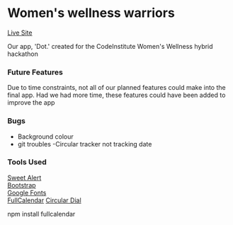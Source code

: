 # Women's wellness warriors

[Live Site](https://alcl2000.github.io/womenswellnesswarriors/)

Our app, 'Dot.' created for the CodeInstitute Women's Wellness hybrid hackathon

### Future Features

Due to time constraints, not all of our planned features could make into the final app. Had we had more time, these features could have been added to improve the app

### Bugs 

- Background colour
- git troubles
-Circular tracker not tracking date 

### Tools Used

[Sweet Alert](https://sweetalert2.github.io/)  
[Bootstrap](https://getbootstrap.com/)  
[Google Fonts](https://fonts.google.com/)  
[FullCalendar](https://fullcalendar.io/)
[Circular Dial](https://codepen.io/robertkoons/pen/NByBMg)


npm install fullcalendar
